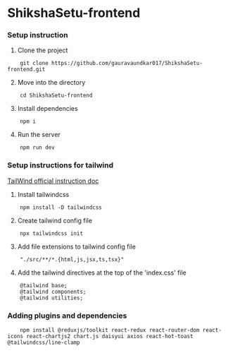 # ShikshaSetu-frontend

### Setup instruction 

1. Clone the project
```
    git clone https://github.com/gauravaundkar017/ShikshaSetu-frontend.git
```
2. Move into the directory
```
    cd ShikshaSetu-frontend
```
3. Install dependencies 
```
    npm i
```

4. Run the server 
```
    npm run dev
```

### Setup instructions for tailwind

[TailWind official instruction doc](https://tailwindcss.com/docs/installation)
1. Install tailwindcss
```
    npm install -D tailwindcss
```

2. Create tailwind config file
```
    npx tailwindcss init
```

3. Add file extensions to tailwind config file
```
    "./src/**/*.{html,js,jsx,ts,tsx}"
```

4. Add the tailwind directives at the top of the 'index.css' file
```
    @tailwind base;
    @tailwind components;
    @tailwind utilities;
```

### Adding plugins and dependencies
```
    npm install @reduxjs/toolkit react-redux react-router-dom react-icons react-chartjs2 chart.js daisyui axios react-hot-toast @tailwindcss/line-clamp
```
